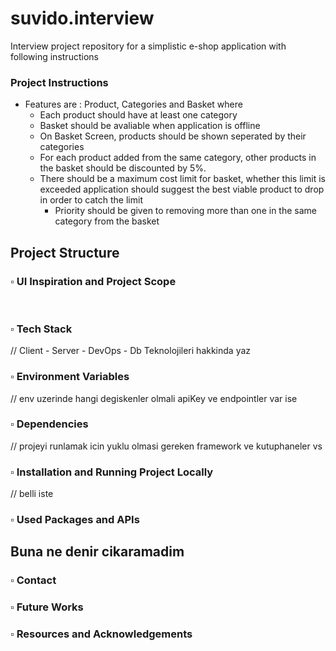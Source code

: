 # suvido.interview
Interview project repository for a simplistic e-shop application with following instructions

### Project Instructions
- Features are : Product, Categories and Basket where
    - Each product should have at least one category
    - Basket should be avaliable when application is offline
    - On Basket Screen, products should be shown seperated by their categories
    - For each product added from the same category, other products in the basket should be discounted by 5%.
    - There should be a maximum cost limit for basket, whether this limit is exceeded application should suggest the best viable product to drop in order to catch the limit
        - Priority should be given to removing more than one in the same category from the basket

## Project Structure


### :white_small_square: UI Inspiration and Project Scope
<br/>

### :white_small_square: Tech Stack
// Client - Server - DevOps - Db Teknolojileri hakkinda yaz
<br/>

### :white_small_square: Environment Variables
// env uzerinde hangi degiskenler olmali apiKey ve endpointler var ise
<br/>

### :white_small_square: Dependencies
// projeyi runlamak icin yuklu olmasi gereken framework ve kutuphaneler vs
<br/>

### :white_small_square: Installation and Running Project Locally
// belli iste
<br/>

### :white_small_square: Used Packages and APIs

## Buna ne denir cikaramadim

### :white_small_square: Contact

### :white_small_square: Future Works

### :white_small_square: Resources and Acknowledgements






